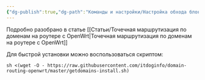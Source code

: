 ```yaml
---
{"dg-publish":true,"dg-path":"Команды и настройки/Настройка обхода блокировок на роутере с OpenWrt.md","permalink":"/komandy-i-nastrojki/nastrojka-obhoda-blokirovok-na-routere-s-open-wrt/","updated":"2024-10-06T02:51:58+03:00"}
---
```


Подробно разобрано в статье [[Статьи/Точечная маршрутизация по доменам на роутере с OpenWrt\|Точечная маршрутизация по доменам на роутере с OpenWrt]]

Для быстрой установки можно воспользоваться скриптом:
```shell
sh <(wget -O - https://raw.githubusercontent.com/itdoginfo/domain-routing-openwrt/master/getdomains-install.sh)
```
